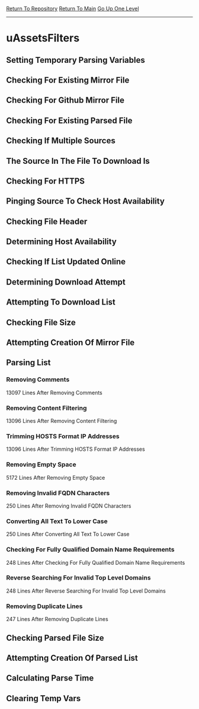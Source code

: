 [Return To Repository](https://github.com/deathbybandaid/piholeparser/)
[Return To Main](https://github.com/deathbybandaid/piholeparser/blob/master/RecentRunLogs/Mainlog.md)
[Go Up One Level](https://github.com/deathbybandaid/piholeparser/blob/master/RecentRunLogs/TopLevelScripts/30-Processing-External-Blacklists.md)
____________________________________
# uAssetsFilters
## Setting Temporary Parsing Variables
## Checking For Existing Mirror File
## Checking For Github Mirror File
## Checking For Existing Parsed File
## Checking If Multiple Sources
## The Source In The File To Download Is
## Checking For HTTPS
## Pinging Source To Check Host Availability
## Checking File Header
## Determining Host Availability
## Checking If List Updated Online
## Determining Download Attempt
## Attempting To Download List
## Checking File Size
## Attempting Creation Of Mirror File
## Parsing List
### Removing Comments
13097 Lines After Removing Comments
### Removing Content Filtering
13096 Lines After Removing Content Filtering
### Trimming HOSTS Format IP Addresses
13096 Lines After Trimming HOSTS Format IP Addresses
### Removing Empty Space
5172 Lines After Removing Empty Space
### Removing Invalid FQDN Characters
250 Lines After Removing Invalid FQDN Characters
### Converting All Text To Lower Case
250 Lines After Converting All Text To Lower Case
### Checking For Fully Qualified Domain Name Requirements
248 Lines After Checking For Fully Qualified Domain Name Requirements
### Reverse Searching For Invalid Top Level Domains
248 Lines After Reverse Searching For Invalid Top Level Domains
### Removing Duplicate Lines
247 Lines After Removing Duplicate Lines
## Checking Parsed File Size
## Attempting Creation Of Parsed List
## Calculating Parse Time
## Clearing Temp Vars
